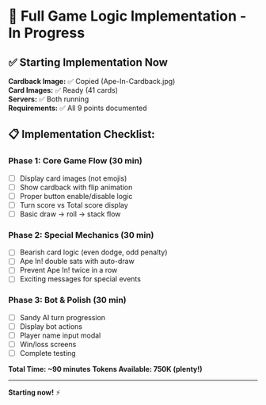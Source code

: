 # 🚀 Full Game Logic Implementation - In Progress

## ✅ Starting Implementation Now

**Cardback Image:** ✅ Copied (Ape-In-Cardback.jpg)  
**Card Images:** ✅ Ready (41 cards)  
**Servers:** ✅ Both running  
**Requirements:** ✅ All 9 points documented  

## 📋 Implementation Checklist:

### Phase 1: Core Game Flow (30 min)
- [ ] Display card images (not emojis)
- [ ] Show cardback with flip animation
- [ ] Proper button enable/disable logic
- [ ] Turn score vs Total score display
- [ ] Basic draw → roll → stack flow

### Phase 2: Special Mechanics (30 min)
- [ ] Bearish card logic (even dodge, odd penalty)
- [ ] Ape In! double sats with auto-draw
- [ ] Prevent Ape In! twice in a row
- [ ] Exciting messages for special events

### Phase 3: Bot & Polish (30 min)
- [ ] Sandy AI turn progression
- [ ] Display bot actions
- [ ] Player name input modal
- [ ] Win/loss screens
- [ ] Complete testing

**Total Time: ~90 minutes**
**Tokens Available: 750K (plenty!)**

---

**Starting now!** ⚡






